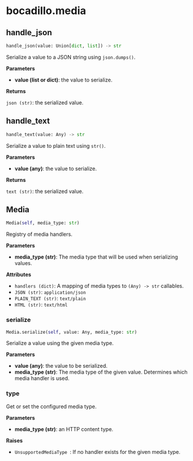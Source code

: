 # bocadillo.media

## handle_json
```python
handle_json(value: Union[dict, list]) -> str
```
Serialize a value to a JSON string using `json.dumps()`.

__Parameters__

- __value (list or dict)__: the value to serialize.

__Returns__

`json (str)`: the serialized value.

## handle_text
```python
handle_text(value: Any) -> str
```
Serialize a value to plain text using `str()`.

__Parameters__

- __value (any)__: the value to serialize.

__Returns__

`text (str)`: the serialized value.

## Media
```python
Media(self, media_type: str)
```
Registry of media handlers.

__Parameters__

- __media_type (str)__:
    The media type that will be used when serializing values.

__Attributes__

- `handlers (dict)`:
    A mapping of media types to `(Any) -> str` callables.
- `JSON (str)`: `application/json`
- `PLAIN_TEXT (str)`: `text/plain`
- `HTML (str)`: `text/html`

### serialize
```python
Media.serialize(self, value: Any, media_type: str)
```
Serialize a value using the given media type.

__Parameters__

- __value (any)__: the value to be serialized.
- __media_type (str)__:
    The media type of the given value. Determines which media handler
    is used.

### type
Get or set the configured media type.

__Parameters__

- __media_type (str)__: an HTTP content type.

__Raises__

- `UnsupportedMediaType `:
    If no handler exists for the given media type.

